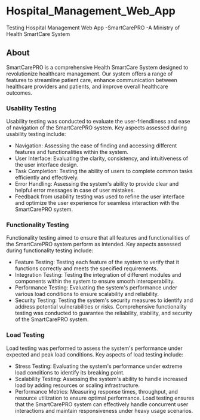 # Hospital_Management_Web_App
Testing Hospital Management Web App -SmartCarePRO -A Ministry of Health SmartCare System
## About
SmartCarePRO is a comprehensive Health SmartCare System designed to revolutionize healthcare management. Our system offers a range of features to streamline patient care, enhance communication between healthcare providers and patients, and improve overall healthcare outcomes.

### Usability Testing
Usability testing was conducted to evaluate the user-friendliness and ease of navigation of the SmartCarePRO system. Key aspects assessed during usability testing include:

- Navigation: Assessing the ease of finding and accessing different features and functionalities within the system.
- User Interface: Evaluating the clarity, consistency, and intuitiveness of the user interface design.
- Task Completion: Testing the ability of users to complete common tasks efficiently and effectively.
- Error Handling: Assessing the system's ability to provide clear and helpful error messages in case of user mistakes.
- Feedback from usability testing was used to refine the user interface and optimize the user experience for seamless interaction with the SmartCarePRO system.

### Functionality Testing
Functionality testing aimed to ensure that all features and functionalities of the SmartCarePRO system perform as intended. Key aspects assessed during functionality testing include:

- Feature Testing: Testing each feature of the system to verify that it functions correctly and meets the specified requirements.
- Integration Testing: Testing the integration of different modules and components within the system to ensure smooth interoperability.
- Performance Testing: Evaluating the system's performance under various load conditions to ensure scalability and reliability.
- Security Testing: Testing the system's security measures to identify and address potential vulnerabilities or risks.
Comprehensive functionality testing was conducted to guarantee the reliability, stability, and security of the SmartCarePRO system.

### Load Testing
Load testing was performed to assess the system's performance under expected and peak load conditions. Key aspects of load testing include:

- Stress Testing: Evaluating the system's performance under extreme load conditions to identify its breaking point.
- Scalability Testing: Assessing the system's ability to handle increased load by adding resources or scaling infrastructure.
- Performance Metrics: Measuring response times, throughput, and resource utilization to ensure optimal performance.
Load testing ensures that the SmartCarePRO system can effectively handle concurrent user interactions and maintain responsiveness under heavy usage scenarios.
